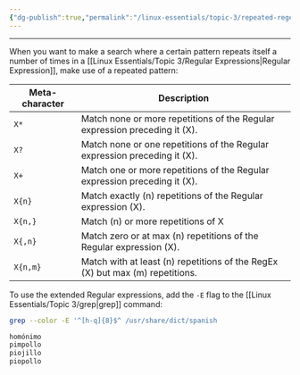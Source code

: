 ```yaml
---
{"dg-publish":true,"permalink":"/linux-essentials/topic-3/repeated-regex/","noteIcon":"1"}
---
```


---
When you want to make a search where a certain pattern repeats itself a number of times in a [[Linux Essentials/Topic 3/Regular Expressions\|Regular Expression]], make use of a repeated pattern:

| Meta-character | Description                                                                   |
| -------------- | ----------------------------------------------------------------------------- |
| `X*`           | Match none or more repetitions of the Regular expression preceding it (X).    |
| `X?`           | Match none or one repetitions of the Regular expression preceding it (X).     |
| `X+`           | Match one or more repetitions of the Regular expression preceding it (X).     |
| `X{n}`         | Match exactly (n) repetitions of the Regular expression (X).                  |
| `X{n,}`        | Match (n) or more repetitions of X                                            |
| `X{,n}`        | Match zero or at max (n) repetitions of the Regular expression (X).           |
| `X{n,m}`       | Match with at least (n) repetitions of the RegEx (X) but max (m) repetitions. |

To use the extended Regular expressions, add the `-E` flag to the [[Linux Essentials/Topic 3/grep\|grep]] command:
```bash
grep --color -E '^[h-q]{8}$^ /usr/share/dict/spanish
```
```bash
homónimo
pimpollo
piojillo
piopollo
```
